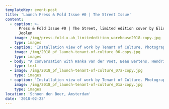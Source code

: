 ```yaml
---
templateKey: event-post
title: 'Launch Press & Fold Issue #0 | The Street Issue'
content:
  - caption: >-
      Press & Fold Issue #0 | The Street, limited edition cover by Elisa van
      Joolen
    image: /img/press-fold-x-ah_limitededition_warehouse2018-copy.jpg
    type: images
  - caption: 'Installation view of work by Tenant of Culture. Photography: Beau Bertens.'
    image: /img/2018_pf_launch-tenant-of-culture_06-copy.jpg
    type: images
  - body: "A conversation with Hanka van der Voet, Beau Bertens, Hendrickje Schimmel (Tenant of Culture), Anouk Beckers, Elisa van Joolen and Femke de Vries. Installation by Tenant of Culture.\n\n*Press & Fold* is a new independent fashion magazine that aims to explore alternative fashion forms and narratives. The bi-annual magazine provides a platform for critical fashion practitioners who do not obey the rules the fashion system is currently dictating.\n\nIn a time where everything in fashion is in flux so little of it seems to be discussed on the pages of fashion magazines, forever trying to sell us more things we do not actually need. Ever since the first fashion magazine appeared the goal has been to show and sell – some more explicit than others – the latest fashions. This obsession with ‘the new’ has had a constraining influence on the development of an independent fashion media and a serious fashion critique. *Press & Fold* wants to discuss, but more importantly, imagine what fashion would like if we take away advertising and editorials, take away the need to sell something through the magazine, and instead focus on having conversations on the production, presentation, consumption of clothes and the contexts in which this takes place. *Press & Fold* focuses on a fashion reality that isn’t based solely on consuming the latest fashions but on our experiences through fashion, seeking an alternative fashion discourse that goes beyond treating fashion as a commodity.\n\nFor its inaugural issue, *Press & Fold* reflects on the relation between fashion and the street, as the street has always played a pivotal – but ever-changing – role in the generation, presentation and perpetuation of fashion. A short overview of the content: Beau Bertens researches the impact of visual language on the street by deconstructing the\_shopping bag and examining\_its rhetoric power by placing it in an editorial context, Johannes Reponen critically examines concepts of ‘street style’ and ‘streetwear’, Laura Gardner writes about how 90s art groups such as Art Club 2000, Honey-Suckle Company and Bernadette Corporation presented a critique of the institutions of fashion through the concept of ‘collectivity’, Renee van der Hoek discusses with Camiel Fortgens how to find one’s place within a changing fashion system, Ricarda Bigolin of D&K explores the slippages between workwear, streetwear and branding in the context of current high end and luxury fashion practices, Duran Lantink shows his daily observations from the streets of South Africa, the urban tales of streetwear brand AVOIDSTREET are imagined in an advertorial, Tenant of Culture reflects on narratives surrounding waste in fashion, Ruby Hoette documents items of clothing found in public spaces, reflecting on concepts inherent to the current fashion system such as newness, brand value versus material quality and uniqueness, Femke de Vries constructs a fashion column, and Elisa van Joolen proposes an alternative fashion editorial that shows the material properties of clothes by Dutch streetwear labels Bonne Suits, By Parra, Ontour and Patta with the precision of an X-ray vision.\n\n*Press & Fold | Notes on making and doing fashion* is initiated by Hanka van der Voet in collaboration with art director and graphic designer Beau Bertens. The magazine is a collaborative research project that connects critical fashion practitioners from all over the world."
    type: text
  - image: /img/2018_pf_launch-tenant-of-culture_07a-copy.jpg
    type: images
  - caption: 'Installation view of work by Tenant of Culture. Photography: Beau Bertens.'
    image: /img/2018_pf_launch-tenant-of-culture_01a-copy.jpg
    type: images
location: 'Schoon den Boer, Amsterdam'
date: '2018-02-23'
---
```


